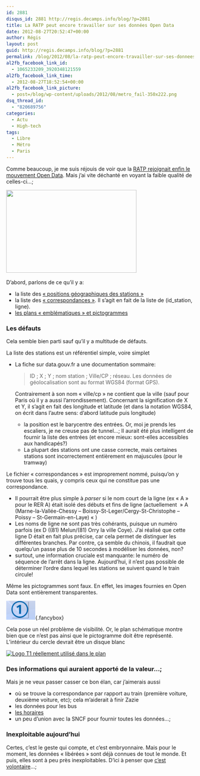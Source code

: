 ```yaml
---
id: 2881
disqus_id: 2881 http://regis.decamps.info/blog/?p=2881
title: La RATP peut encore travailler sur ses données Open Data
date: 2012-08-27T20:52:47+00:00
author: Régis
layout: post
guid: http://regis.decamps.info/blog/?p=2881
permalink: /blog/2012/08/la-ratp-peut-encore-travailler-sur-ses-donnees-open-data/
al2fb_facebook_link_id:
  - 1065233209_3920348121559
al2fb_facebook_link_time:
  - 2012-08-27T18:52:54+00:00
al2fb_facebook_link_picture:
  - post=/blog/wp-content/uploads/2012/08/metro_fail-350x222.png
dsq_thread_id:
  - "820689756"
categories:
  - Actu
  - High-tech
tags:
  - Libre
  - Métro
  - Paris
---
```

Comme beaucoup, je me suis réjouis de voir que la [RATP rejoignait enfin le mouvement Open Data](http://www.ratp.fr/fr/ratp/r_70350/open-data/). Mais j’ai vite déchanté en voyant la faible qualité de celles-ci…;
  
<!--more-->


  
[<img src="/blog/wp-content/uploads/2012/08/metro_fail-350x222.png" alt="" title="L&#039;échec de la RATP pour libérer des données" width="350" height="222" class="alignright size-medium wp-image-2886" srcset="/blog/wp-content/uploads/2012/08/metro_fail-350x222.png 350w, /blog/wp-content/uploads/2012/08/metro_fail-471x300.png 471w, /blog/wp-content/uploads/2012/08/metro_fail.png 716w" sizes="(max-width: 350px) 100vw, 350px" />](/blog/wp-content/uploads/2012/08/metro_fail.png)
  
D’abord, parlons de ce qu’il y a:

  * la liste des [« positions géographiques des stations »](http://www.data.gouv.fr/donnees/view/Positions-g%C3%A9ographiques-des-stations-du-r%C3%A9seau-ferr%C3%A9-RATP-564122?xtmc=R%C3%A9gie%20autonome%20des%20transports%20parisiens%20%28RATP%29&xtcr=4?xtmc=R%C3%A9gie%20autonome%20des%20transports%20parisiens%20%28RATP%29&xtcr=4)
  * la liste des [« correspondances »](http://www.data.gouv.fr/donnees/view/Correspondances-stations-lignes-sur-le-r%C3%A9seau-ferr%C3%A9-RATP-564124?xtmc=R%C3%A9gie%20autonome%20des%20transports%20parisiens%20%28RATP%29&xtcr=2). Il s’agit en fait de la liste de (id_station, ligne).
  * [les plans « emblématiques » et pictogrammes](http://www.ratp.fr/fr/ratp/r_70350/open-data/)

### Les défauts

Cela semble bien parti sauf qu’il y a multitude de défauts.

La liste des stations est un référentiel simple, voire simplet 

  * La fiche sur data.gouv.fr a une documentation sommaire:
  
    > ID ; X ; Y ; nom station ; Ville/CP ; réseau. Les données de géolocalisation sont au format WGS84 (format GPS).
    
    Contrairement à son nom « ville/cp » ne contient que la ville (sauf pour Paris où il y a aussi l’arrondissement). Concernant la signification de X et Y, il s’agit en fait des longitude et latitude (et dans la notation WGS84, on écrit dans l’autre sens: d’abord latitude puis longitude) </li> 
    
      * la position est le barycentre des entrées. Or, moi je prends les escaliers, je ne creuse pas de tunnel…; Il aurait été plus intelligent de fournir la liste des entrées (et encore mieux: sont-elles accessibles aux handicapés?)
      * La plupart des stations ont une casse correcte, mais certaines stations sont incorrectement entièrement en majuscules (pour le tramway)</ul> 
    
    Le fichier « correspondances » est improprement nommé, puisqu’on y trouve tous les quais, y compris ceux qui ne constitue pas une correspondance.
    
      * Il pourrait être plus simple à _parser_ si le nom court de la ligne (ex « A » pour le RER A) était isolé des débuts et fins de ligne (actuellement  » A (Marne-la-Vallée-Chessy – Boissy-St-Leger/Cergy-St-Christophe – Poissy – St-Germain-en-Laye) « )
      * Les noms de ligne ne sont pas très cohérants, puisque un numéro parfois (ex D ((81) Melun/(81) Orry la ville Coye). J’ai réalisé que cette ligne D était en fait plus précise, car cela permet de distinguer les différentes branches. Par contre, ça semble du chinois, il faudrait que quelqu’un passe plus de 10 secondes à modéliser les données, non?
      * surtout, une information cruciale est manquante: le numéro de séquence de l’arrêt dans la ligne. Aujourd’hui, il n’est pas possible de déterminer l’ordre dans lequel les stations se suivent quand le train circule!
    
    Même les pictogrammes sont faux. En effet, les images fournies en Open Data sont entièrement transparentes.
  
    [<img src="/blog/wp-content/uploads/2012/08/Logo-T1-open-data.png" alt="Logo T1 fourni, posé sur mon bureau" title="Logo T1 open data" width="78" height="51" class="alignnone size-full wp-image-2884" />](/blog/wp-content/uploads/2012/08/Logo-T1-open-data.png){.fancybox}
  
    Cela pose un réel problème de visibilité. Or, le plan schématique montre bien que ce n’est pas ainsi que le pictogramme doit être représenté. L’intérieur du cercle devrait être un disque blanc
  
    [<img src="/blog/wp-content/uploads/2012/08/Logo-T1-réel-350x120.png" alt="Logo T1 réellement utilisé dans le plan" title="Logo T1 réel" width="350" height="120" class="alignnone size-medium wp-image-2885" srcset="/blog/wp-content/uploads/2012/08/Logo-T1-réel-350x120.png 350w, /blog/wp-content/uploads/2012/08/Logo-T1-réel.png 357w" sizes="(max-width: 350px) 100vw, 350px" />](/blog/wp-content/uploads/2012/08/Logo-T1-réel.png)
    
    ### Des informations qui auraient apporté de la valeur…;
    
    Mais je ne veux passer casser ce bon élan, car j’aimerais aussi
    
      * où se trouve la correspondance par rapport au train (première voiture, deuxième voiture, etc); cela m’aiderait à finir Zazie
      * les données pour les bus
      * [les horaires](http://www.lepoint.fr/chroniqueurs-du-point/guerric-poncet/la-ratp-ouvre-un-peu-ses-donnees-08-08-2012-1494227_506.php "La RATP oublie les horaires")
      * un peu d’union avec la SNCF pour fournir toutes les données…;
    
    ### Inexploitable aujourd’hui
    
    Certes, c’est le geste qui compte, et c’est embryonnaire. Mais pour le moment, les données « libérées » sont déjà connues de tout le monde. Et puis, elles sont à peu près inexploitables. D’ici à penser que [c’est volontaire](http://www.rudebaguette.com/2012/08/17/open-data-baby-steps-for-the-parisian-mass-transit-system/ "RATP makes a baby step towardsopen data (en)")…;
